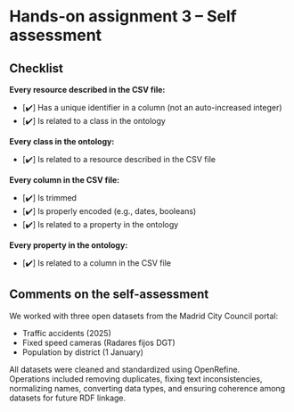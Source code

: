 # Hands-on assignment 3 – Self assessment

## Checklist

**Every resource described in the CSV file:**

- [✔️] Has a unique identifier in a column (not an auto-increased integer)
- [✔️] Is related to a class in the ontology

**Every class in the ontology:**

- [✔️] Is related to a resource described in the CSV file

**Every column in the CSV file:**

- [✔️] Is trimmed
- [✔️] Is properly encoded (e.g., dates, booleans)
- [✔️] Is related to a property in the ontology

**Every property in the ontology:**

- [✔️] Is related to a column in the CSV file

## Comments on the self-assessment
We worked with three open datasets from the Madrid City Council portal:  
- Traffic accidents (2025)  
- Fixed speed cameras (Radares fijos DGT)  
- Population by district (1 January)  

All datasets were cleaned and standardized using OpenRefine.  
Operations included removing duplicates, fixing text inconsistencies, normalizing names, converting data types, and ensuring coherence among datasets for future RDF linkage.
